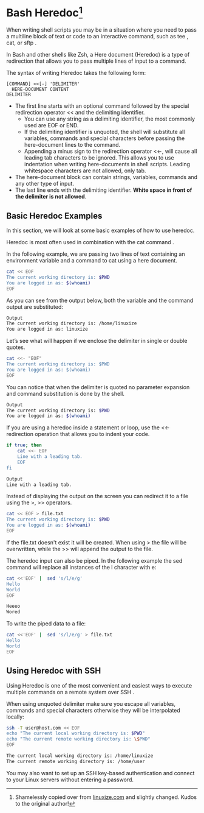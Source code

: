 # Bash Heredoc[^source]

[^source]: Shamelessly copied over from
  [linuxize.com](https://linuxize.com/post/bash-heredoc/) and slightly changed.
  Kudos to the original author!

When writing shell scripts you may be in a situation where you need to pass a
multiline block of text or code to an interactive command, such as tee , cat, or
sftp .

In Bash and other shells like Zsh, a Here document (Heredoc) is a type of
redirection that allows you to pass multiple lines of input to a command.

The syntax of writing Heredoc takes the following form:

```shell
[COMMAND] <<[-] 'DELIMITER'
  HERE-DOCUMENT CONTENT
DELIMITER
```

- The first line starts with an optional command followed by the special
  redirection operator << and the delimiting identifier.
  - You can use any string as a delimiting identifier, the most commonly used
  are EOF or END.
  - If the delimiting identifier is unquoted, the shell will substitute all
  variables, commands and special characters before passing the here-document
  lines to the command.
  - Appending a minus sign to the redirection operator <<-, will cause all
  leading tab characters to be ignored. This allows you to use indentation
  when writing here-documents in shell scripts. Leading whitespace characters
  are not allowed, only tab.
- The here-document block can contain strings, variables, commands and any other
type of input.
- The last line ends with the delimiting identifier. **White space in front of
the delimiter is not allowed**.

## Basic Heredoc Examples

In this section, we will look at some basic examples of how to use heredoc.

Heredoc is most often used in combination with the cat command .

In the following example, we are passing two lines of text containing an
environment variable and a command to cat using a here document.

```bash
cat << EOF
The current working directory is: $PWD
You are logged in as: $(whoami)
EOF
```

As you can see from the output below, both the variable and the command output
are substituted:

```bash
Output
The current working directory is: /home/linuxize
You are logged in as: linuxize
```

Let’s see what will happen if we enclose the delimiter in single or double quotes.

```bash
cat <<- "EOF"
The current working directory is: $PWD
You are logged in as: $(whoami)
EOF
```

You can notice that when the delimiter is quoted no parameter expansion and
command substitution is done by the shell.

```bash
Output
The current working directory is: $PWD
You are logged in as: $(whoami)
```

If you are using a heredoc inside a statement or loop, use the <<- redirection
operation that allows you to indent your code.

```bash
if true; then
    cat <<- EOF
    Line with a leading tab.
    EOF
fi
```

```bash
Output
Line with a leading tab.
```

Instead of displaying the output on the screen you can redirect it to a file
using the >, >> operators.

```bash
cat << EOF > file.txt
The current working directory is: $PWD
You are logged in as: $(whoami)
EOF
```

If the file.txt doesn't exist it will be created. When using > the file will be
overwritten, while the >> will append the output to the file.

The heredoc input can also be piped. In the following example the sed command
will replace all instances of the l character with e:

```bash
cat <<'EOF' |  sed 's/l/e/g'
Hello
World
EOF
```

```bash
Heeeo
Wored
```

To write the piped data to a file:

```bash
cat <<'EOF' |  sed 's/l/e/g' > file.txt
Hello
World
EOF
```

## Using Heredoc with SSH

Using Heredoc is one of the most convenient and easiest ways to execute multiple
commands on a remote system over SSH .

When using unquoted delimiter make sure you escape all variables, commands and
special characters otherwise they will be interpolated locally:

```bash
ssh -T user@host.com << EOF
echo "The current local working directory is: $PWD"
echo "The current remote working directory is: \$PWD"
EOF
```

```bash
The current local working directory is: /home/linuxize
The current remote working directory is: /home/user
```

You may also want to set up an SSH key-based authentication and connect to your
Linux servers without entering a password.
